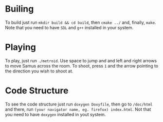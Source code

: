 # Builing

To build just run `mkdir build && cd build`, then `cmake ../` and, finally, `make`. Note that you need to have `SDL` and `g++` installed in your system.

# Playing

To play, just run `./metroid`. Use space to jump and and left and right arrows to move Samus across the room. To shoot, press `1` and the arrow pointing to the direction you wish to shoot at.

# Code Structure

To see the code structure just run `doxygen Doxyfile`, then go to `/doc/html` and there, run `(your navigator name, eg. firefox) index.html`. Not that you need to have `doxygen` installed in yout system.
